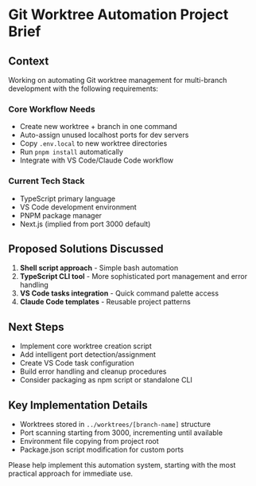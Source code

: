# Git Worktree Automation Project Brief

## Context

Working on automating Git worktree management for multi-branch development with the following requirements:

### Core Workflow Needs

- Create new worktree + branch in one command
- Auto-assign unused localhost ports for dev servers
- Copy `.env.local` to new worktree directories
- Run `pnpm install` automatically
- Integrate with VS Code/Claude Code workflow

### Current Tech Stack

- TypeScript primary language
- VS Code development environment
- PNPM package manager
- Next.js (implied from port 3000 default)

## Proposed Solutions Discussed

1. **Shell script approach** - Simple bash automation
2. **TypeScript CLI tool** - More sophisticated port management and error handling
3. **VS Code tasks integration** - Quick command palette access
4. **Claude Code templates** - Reusable project patterns

## Next Steps

- Implement core worktree creation script
- Add intelligent port detection/assignment
- Create VS Code task configuration
- Build error handling and cleanup procedures
- Consider packaging as npm script or standalone CLI

## Key Implementation Details

- Worktrees stored in `../worktrees/[branch-name]` structure
- Port scanning starting from 3000, incrementing until available
- Environment file copying from project root
- Package.json script modification for custom ports

Please help implement this automation system, starting with the most practical approach for immediate use.

